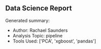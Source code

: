## Data Science Report

Generated summary:

- Author: Rachael Saunders
- Analysis Topic: pipeline
- Tools Used: ['PCA', 'xgboost', 'pandas']
